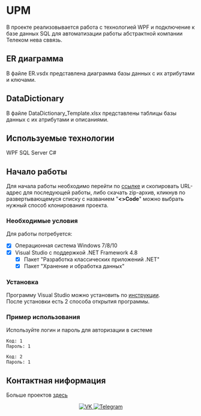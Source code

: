 # UPM
В проекте реализовывается работа с технологией WPF и подключение к базе данных SQL для автоматизации работы абстрактной компании Телеком нева сввязь.


## ER диаграмма
В файле ER.vsdx представлена диаграмма базы данных с их атрибутами и ключами.

## DataDictionary
В файле DataDictionary_Template.xlsx представлены таблицы базы данных с их атрибутами и описаниями.

## Используемые технологии
WPF
SQL Server
C#

## Начало работы
Для начала работы необходимо перейти по [ссылке](https://github.com/dreyvania999/UPM) и скопировать URL-адрес для последующей работы, либо скачать zip-архив, кликнув по развертывающемуся списку с названием "__<>Code__" можно выбрать нужный способ клонирования проекта. 

### Необходимые условия
Для работы потребуется:
- [X] Операционная система Windows 7/8/10
- [X] Visual Studio c поддержкой .NET Framework 4.8
  - [X] Пакет "Разработка классических приложений .NET"
  - [X] Пакет "Хранение и обработка данных"

### Установка

Программу Visual Studio можно установить по [инструкции](https://learn.microsoft.com/ru-ru/VisualStudio/install/install-visual-studio?view=vs-2022). <br/>
После установки есть 2 способа открытия программы.

### Пример использования
Используйте логин и пароль для авторизации в системе 
```
Код: 1
Пароль: 1
```

```
Код: 2
Пароль: 1
```

## Контактная ниформация

Больше проектов [здесь](https://github.com/dreyvania999)

<div id="socials" align="center">
	<a href="https://vk.com/id500044052">
		<img src="https://img.shields.io/badge/VK-blue?style=for-the-badge&logo=VK&logoColor=white" alt="VK"/>
	</a>
	<a href="https://t.me/Iadrag">
		<img src="https://img.shields.io/badge/Telegram-blue?style=for-the-badge&logo=telegram&logoColor=white" alt="Telegram"/>
	</a>
</div>
